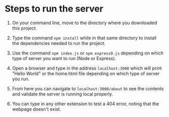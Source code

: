 # Steps to run the server
1. On your command line, move to the directory where you downloaded this project.
   
2. Type the command `npm install` while in that same directory to install the dependencies needed to run the project.
   
3. Use the command `npm index.js` or `npm express0.js` depending on which type of server you want to run (Node or Express).
   
4. Open a browser and type in the address `localhost:3000` which will print "Hello World" or the home.html file depending on which type of server you run.
   
5. From here you can navigate to `localhost:3000/about` to see the contents and validate the server is running local properly.
    
6. You can type in any other extension to test a 404 error, noting that the webpage doesn't exist.
